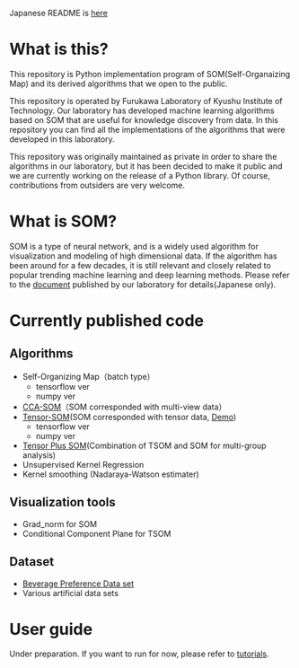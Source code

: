 Japanese README is [here](https://github.com/furukawa-laboratory/somf/blob/master/README_ja.md)

# What is this?
This repository is Python implementation program of SOM(Self-Organaizing Map) and its derived algorithms that we open to the public.

This repository is operated by Furukawa Laboratory of Kyushu Institute of Technology. Our laboratory has developed machine learning algorithms based on SOM that are useful for knowledge discovery from data. In this repository you can find all the implementations of the algorithms that were developed in this laboratory.

This repository was originally maintained as private in order to share the algorithms in our laboratory, but it has been decided to make it public and we are currently working on the release of a Python library. Of course, contributions from outsiders are very welcome.

# What is SOM?
SOM is a type of neural network, and is a widely used algorithm for visualization and modeling of high dimensional data. If the algorithm has been around for a few decades, it is still relevant and closely related to popular trending machine learning and deep learning methods. Please refer to the [document](http://www.brain.kyutech.ac.jp/~furukawa/data/SOMtext.pdf) published by our laboratory for details(Japanese only).

# Currently published code

## Algorithms
- Self-Organizing Map（batch type）
   - tensorflow ver
   - numpy ver
- [CCA-SOM](https://www.jstage.jst.go.jp/article/jsoft/30/2/30_525/_article/-char/ja)（SOM corresponded with multi-view data）
- [Tensor-SOM](https://www.sciencedirect.com/science/article/pii/S0893608016000149)(SOM corresponded with tensor data, [Demo](http://www.brain.kyutech.ac.jp/~furukawa/tsom-e/))
   - tensorflow ver
   - numpy ver
- [Tensor Plus SOM](https://link.springer.com/article/10.1007/s11063-017-9643-1)(Combination of TSOM and SOM for multi-group analysis)
- Unsupervised Kernel Regression
- Kernel smoothing (Nadaraya-Watson estimater)

## Visualization tools
- Grad_norm for SOM
- Conditional Component Plane for TSOM

## Dataset
- [Beverage Preference Data set](http://www.brain.kyutech.ac.jp/~furukawa/beverage-e/)
- Various artificial data sets

# User guide
Under preparation. If you want to run for now, please refer to [tutorials](https://github.com/furukawa-laboratory/somf/tree/master/tutorials).

